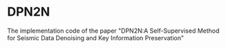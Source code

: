 # DPN2N
The implementation code of the paper "DPN2N:A Self-Supervised Method for Seismic Data Denoising and Key Information Preservation"
